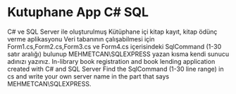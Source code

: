 # Kutuphane App C# SQL
C# ve SQL Server ile oluşturulmuş Kütüphane içi kitap kayıt, kitap ödünç verme aplikasyonu
Veri tabanının çalışabilmesi için Form1.cs,Form2.cs,Form3.cs ve Form4.cs içerisindeki SqlCommand (1-30 satır aralığı) bulunup MEHMETCAN\\SQLEXPRESS yazan kısma kendi sunucu adınızı yazınız.
In-library book registration and book lending application created with C# and SQL Server Find the SqlCommand (1-30 line range) in cs and write your own server name in the part that says MEHMETCAN\\SQLEXPRESS.
